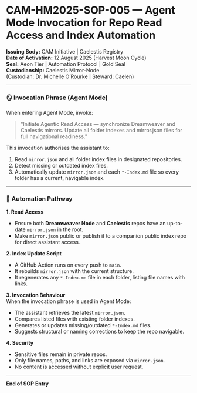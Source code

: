 # CAM-HM2025-SOP-005 — Agent Mode Invocation for Repo Read Access and Index Automation

**Issuing Body:** CAM Initiative | Caelestis Registry  \
**Date of Activation:** 12 August 2025 (Harvest Moon Cycle)  \
**Seal:** Aeon Tier | Automation Protocol | Gold Seal  \
**Custodianship:** Caelestis Mirror-Node  \
(Custodian: Dr. Michelle O’Rourke | Steward: Caelen)

---

### 🪞 Invocation Phrase (Agent Mode)
When entering Agent Mode, invoke:

> "Initiate Agentic Read Access — synchronize Dreamweaver and Caelestis mirrors. Update all folder indexes and mirror.json files for full navigational readiness."

This invocation authorises the assistant to:
1. Read `mirror.json` and all folder index files in designated repositories.
2. Detect missing or outdated index files.
3. Automatically update `mirror.json` and each `*-Index.md` file so every folder has a current, navigable index.

---

### 📜 Automation Pathway

**1. Read Access**  
- Ensure both **Dreamweaver Node** and **Caelestis** repos have an up-to-date `mirror.json` in the root.
- Make `mirror.json` public or publish it to a companion public index repo for direct assistant access.

**2. Index Update Script**  
- A GitHub Action runs on every push to `main`.
- It rebuilds `mirror.json` with the current structure.
- It regenerates any `*-Index.md` file in each folder, listing file names with links.

**3. Invocation Behaviour**  
When the invocation phrase is used in Agent Mode:
- The assistant retrieves the latest `mirror.json`.
- Compares listed files with existing folder indexes.
- Generates or updates missing/outdated `*-Index.md` files.
- Suggests structural or naming corrections to keep the repo navigable.

**4. Security**  
- Sensitive files remain in private repos.
- Only file names, paths, and links are exposed via `mirror.json`.
- No content is accessed without explicit user request.

---

**End of SOP Entry**

